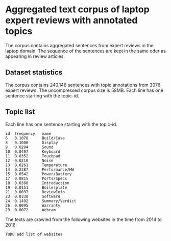 # Aggregated text corpus of laptop expert reviews with annotated topics

The corpus contains aggregated sentences from expert reviews in the laptop domain. The sequence of the sentences are kept in the same oder as appearing in review articles.

## Dataset statistics

The corpus contains 240.146 sentences with topic annotations from 3076 expert reviews. The uncompressed corpus size is 58MB. Each line has one sentence starting with the topic-id.

## Topic list
Each line has one sentence starting with the topic-id.

```
id  frequency   name
6	0.1078	    Build/Case
8	0.1000	    Display
9	0.0294	    Sound
10	0.0497	    Keyboard
11	0.0352	    Touchpad
12	0.0210	    Noise
13	0.0261	    Temperature
14	0.2387	    Performance/HW
15	0.0542	    Power/Battery
17	0.0815	    Ports/Specs
18	0.0388	    Introduction
19	0.0151	    Boilerplate
21	0.0037	    ReviewInfo
23	0.0330	    Software
24	0.1492	    Summary/Verdict
26	0.0095	    Warranty
29	0.0072	    Webcam
```

The texts are crawled from the following websites in the time from 2014 to 2016:
```
TODO add list of websites
```

